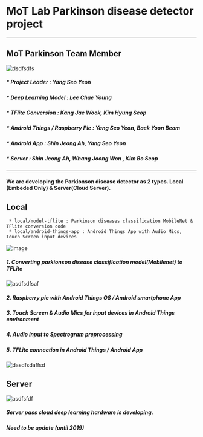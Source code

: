 

# MoT Lab Parkinson disease detector project

-----------------------------------------------------------------
## MoT Parkinson Team Member

![dsdfsdfs](https://user-images.githubusercontent.com/10994112/47387546-9c9eba80-d74a-11e8-88fd-6b64de1fbf47.JPG)
 
##### * Project Leader : Yang Seo Yeon 
##### * Deep Learning Model : Lee Chae Young
##### * TFlite Conversion : Kang Jae Wook, Kim Hyung Seop
##### * Android Things / Raspberry Pie : Yang Seo Yeon, Baek Yoon Beom
##### * Android App : Shin Jeong Ah, Yang Seo Yeon
##### * Server : Shin Jeong Ah, Whang Joong Won , Kim Bo Seop


----------------------------------------------------------

#### We are developing the Parkionson disease detector as 2 types. Local (Embeded Only) & Server(Cloud Server).
## Local

```buildoutcfg
 * local/model-tflite : Parkinson diseases classification MobileNet & TFlite conversion code
 * local/android-things-app : Android Things App with Audio Mics, Touch Screen input devices
```

![image](https://user-images.githubusercontent.com/10994112/47386937-f0a89f80-d748-11e8-87de-2a6631b7a1a6.png)

##### 1. Converting parkionson disease classification model(Mobilenet) to TFLite
![asdfsdfsaf](https://user-images.githubusercontent.com/10994112/47388151-695d2b00-d74c-11e8-803a-a0c2c4a68839.JPG)

##### 2. Raspberry pie with Android Things OS / Android smartphone App
##### 3. Touch Screen & Audio Mics for input devices in Android Things environment
##### 4. Audio input to Spectrogram preprocessing
##### 5. TFLite connection in Android Things / Android App

![dasdfsdaffsd](https://user-images.githubusercontent.com/10994112/47388059-2733e980-d74c-11e8-9b59-27b5eca8b344.JPG)



## Server

![asdfsfdf](https://user-images.githubusercontent.com/10994112/47387315-f488f180-d749-11e8-85b3-8ade1a094c4c.JPG)
 
 ##### Server pass cloud deep learning hardware is developing.
 ##### Need to be update (until 2019)
 
 
